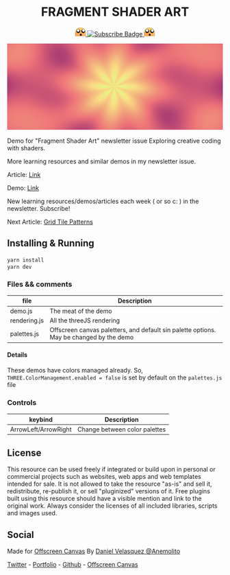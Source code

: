 <h1 align="center">FRAGMENT SHADER ART</h1>

<p align="center">
    <a href="https://offscreencanvas.com" target="_blank" rel="noopener noreferrer">
        <img width="25" src="./logo.png" alt="Offscreen Logo">
    </a>
    <a href="https://offscreencanvas.com" target="_blank" rel="noopener noreferrer">
        <img src="https://img.shields.io/badge/Learn%20More%20Webgl%20In%20The%20Newsletter-8A2BE2" alt="Subscribe Badge">
    </a>
    <a href="https://offscreencanvas.com" target="_blank" rel="noopener noreferrer">
        <img width="25" src="./logo.png" alt="Offscreen Logo">
    </a>
</p>

[![Fragment Shader art](./card-crop.png)](https://offscreencanvas.com/renders/fragment-shader-art)

Demo for "Fragment Shader Art" newsletter issue
Exploring creative coding with shaders.

More learning resources and similar demos in my newsletter issue. 

Article: [Link](https://offscreencanvas.com/issues/fragment-shader-art)

Demo: [Link](https://offscreencanvas.com/renders/fragment-shader-art)

New learning resources/demos/articles each week ( or so c: ) in the newsletter. Subscribe!

Next Article: [Grid Tile Patterns](https://offscreencanvas.com/issues/grid-tile-patterns/)

## Installing & Running

```
yarn install
yarn dev
```

### Files && comments

| file | Description |
| --- | --- |
| demo.js | The meat of the demo |
| rendering.js | All the threeJS rendering |
| palettes.js | Offscreen canvas paletters, and default sin palette options. May be changed by the demo |

#### Details

These demos have colors managed already. So, `THREE.ColorManagement.enabled = false` is set by default on the `palettes.js` file 

### Controls

| keybind | Description |
| --- | --- |
| ArrowLeft/ArrowRight | Change between color palettes |


## License
This resource can be used freely if integrated or build upon in personal or commercial projects such as websites, web apps and web templates intended for sale. It is not allowed to take the resource "as-is" and sell it, redistribute, re-publish it, or sell "pluginized" versions of it. Free plugins built using this resource should have a visible mention and link to the original work. Always consider the licenses of all included libraries, scripts and images used.

## Social

Made for [Offscreen Canvas](https://offscreencanvas.com/)
By [Daniel Velasquez @Anemolito](https://twitter.com/Anemolito)

[Twitter](https://twitter.com/Anemolito) - [Portfolio](https://velasquezdaniel.com/) - [Github](https://github.com/Anemolo) - [Offscreen Canvas](https://offscreencanvas.com/)
